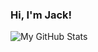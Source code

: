 ### Hi, I'm Jack!
![My GitHub Stats](https://github-readme-stats.vercel.app/api?username=jackv24&count_private=true&show_icons=true&theme=buefy)
